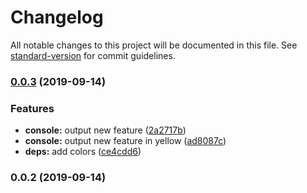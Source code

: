 # Changelog

All notable changes to this project will be documented in this file. See [standard-version](https://github.com/conventional-changelog/standard-version) for commit guidelines.

### [0.0.3](https://github.com/yagamy4680/test-std-version/compare/v0.0.2...v0.0.3) (2019-09-14)


### Features

* **console:** output new feature ([2a2717b](https://github.com/yagamy4680/test-std-version/commit/2a2717b))
* **console:** output new feature in yellow ([ad8087c](https://github.com/yagamy4680/test-std-version/commit/ad8087c))
* **deps:** add colors ([ce4cdd6](https://github.com/yagamy4680/test-std-version/commit/ce4cdd6))

### 0.0.2 (2019-09-14)
